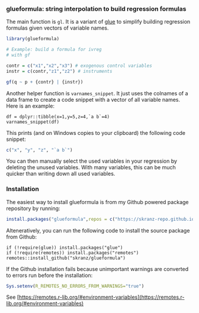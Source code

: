 ### glueformula: string interpolation to build regression formulas

The main function is `gl`. It is a variant of [glue](https://github.com/tidyverse/glue) to simplify
building regression formulas given vectors of variable names.

```r
library(glueformula)

# Example: build a formula for ivreg
# with gf

contr = c("x1","x2","x3") # exogenous control variables
instr = c(contr,"z1","z2") # instruments

gf(q ~ p + {contr} | {instr})

```

Another helper function is `varnames_snippet`. It just uses the colnames of a data frame to create a code snippet with a vector of all variable names. Here is an example:
```
df = dplyr::tibble(x=1,y=5,z=4,`a b`=4)
varnames_snippet(df)
```
This prints (and on Windows copies to your clipboard) the following code snippet:
```r
c("x", "y", "z", "`a b`")
```
You can then manually select the used variables in your regression by deleting the unused variables. With many variables, this can be much quicker than writing down all used variables.

### Installation

The easiest way to install glueformula is from my Github powered package repository by running:

```r
install.packages("glueformula",repos = c("https://skranz-repo.github.io/drat/",getOption("repos")))
```

Alteneratively, you can run the following code to install the source package from Github:
```
if (!require(glue)) install.packages("glue")
if (!require(remotes)) install.packages("remotes")
remotes::install_github("skranz/glueformula")
```

If the Github installation fails because unimportant warnings are converted to errors run before the installation:
```r
Sys.setenv(R_REMOTES_NO_ERRORS_FROM_WARNINGS="true")
```
See [https://remotes.r-lib.org/#environment-variables](https://remotes.r-lib.org/#environment-variables)
